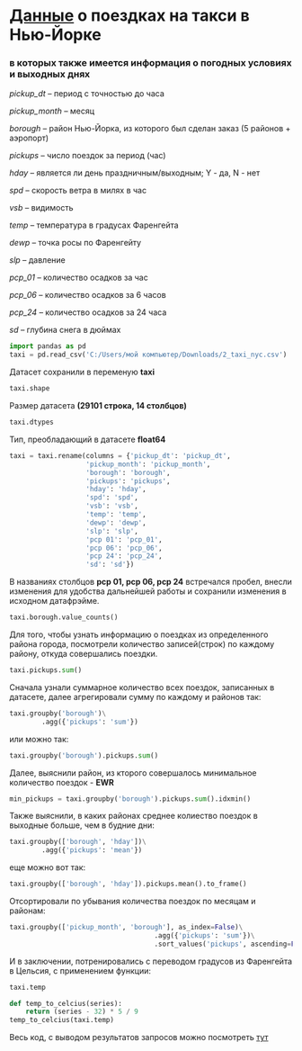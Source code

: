 # [Данные](https://github.com/KristinaLyu/Tasks_from_Karpov_courses/blob/main/taxi_NYC/2_taxi_nyc.csv) о поездках на такси в Нью-Йорке
### в которых также имеется информация о погодных условиях и выходных днях

*pickup_dt* – период с точностью до часа

*pickup_month* – месяц

*borough* – район Нью-Йорка, из которого был сделан заказ (5 районов + аэропорт)

*pickups* – число поездок за период (час)

*hday* – является ли день праздничным/выходным; Y - да,  N - нет

*spd* – скорость ветра в милях в час

*vsb* – видимость

*temp* – температура в градусах Фаренгейта

*dewp* – точка росы по Фаренгейту

*slp* – давление

*pcp_01* – количество осадков за час

*pcp_06* – количество осадков за 6 часов

*pcp_24* – количество осадков за 24 часа

*sd* – глубина снега в дюймах


```python
import pandas as pd
taxi = pd.read_csv('C:/Users/мой компьютер/Downloads/2_taxi_nyc.csv') 
```
Датасет сохранили в переменую **taxi**
```python
taxi.shape
```
Размер датасета **(29101 строка, 14 столбцов)**
```python
taxi.dtypes
```
Тип, преобладающий в датасете **float64**
```python
taxi = taxi.rename(columns = {'pickup_dt': 'pickup_dt', 
                   'pickup_month': 'pickup_month', 
                   'borough': 'borough', 
                   'pickups': 'pickups', 
                   'hday': 'hday', 
                   'spd': 'spd', 
                   'vsb': 'vsb',
                   'temp': 'temp', 
                   'dewp': 'dewp', 
                   'slp': 'slp', 
                   'pcp 01': 'pcp_01', 
                   'pcp 06': 'pcp_06', 
                   'pcp 24': 'pcp_24', 
                   'sd': 'sd'})
```
В названиях столбцов **pcp 01, pcp 06, pcp 24** встречался пробел, внесли изменения для удобства дальнейшей работы и сохранили изменения в исходном датафрэйме.
```python
taxi.borough.value_counts()
```
Для того, чтобы узнать информацию о поездках из определенного района города, посмотрели количество записей(строк) по каждому району, откуда совершались поездки.
```python
taxi.pickups.sum()
```
Сначала узнали суммарное количество всех поездок, записанных в датасете, далее агрегировали сумму по каждому и районов так:
```python
taxi.groupby('borough')\
        .agg({'pickups': 'sum'})
```
или можно так:
```python
taxi.groupby('borough').pickups.sum()
```
Далее, выяснили район, из кторого совершалось минимальное количество поездок - **EWR**
```python
min_pickups = taxi.groupby('borough').pickups.sum().idxmin()
```
Также выяснили, в каких районах среднее колиество поездок в выходные больше, чем в будние дни:
```python
taxi.groupby(['borough', 'hday'])\
        .agg({'pickups': 'mean'})
```
еще можно вот так:
```python
taxi.groupby(['borough', 'hday']).pickups.mean().to_frame()
```
Отсортировали по убывания количества поездок по месяцам и районам: 
```python
taxi.groupby(['pickup_month', 'borough'], as_index=False)\
                                    .agg({'pickups': 'sum'})\
                                    .sort_values('pickups', ascending=False)
```
И в заключении, потренировались с переводом градусов из Фаренгейта в Цельсия, с применением функции:
```python
taxi.temp
```
```python
def temp_to_celcius(series):
    return (series - 32) * 5 / 9
temp_to_celcius(taxi.temp)
````
Весь код, с выводом результатов запросов можно посмотреть [тут](https://github.com/KristinaLyu/Tasks_from_Karpov_courses/blob/main/taxi_NYC/DF_taxi.ipynb)
